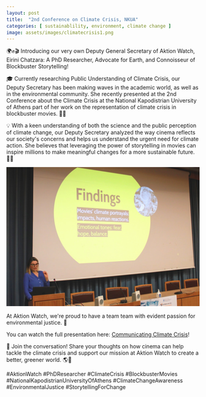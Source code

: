 ```yaml
---
layout: post
title:  "2nd Conference on Climate Crisis, NKUA"
categories: [ sustainablility, environment, climate change ]
image: assets/images/climatecrisis1.png
---
```

🌍✊🎬 Introducing our very own Deputy General Secretary of Aktion Watch, Eirini Chatzara: A PhD Researcher, Advocate for Earth, and Connoisseur of Blockbuster Storytelling!

🎓 Currently researching Public Understanding of Climate Crisis, our Deputy Secretary has been making waves in the academic world, as well as in the environmental community. She recently presented at the 2nd Conference about the Climate Crisis at the National Kapodistrian University of Athens part of her work on the representation of climate crisis in blockbuster movies. 🎥🍃

💡 With a keen understanding of both the science and the public perception of climate change, our Deputy Secretary analyzed the way cinema reflects our society's concerns and helps us understand the urgent need for climate action. She believes that leveraging the power of storytelling in movies can inspire millions to make meaningful changes for a more sustainable future. 🌳🌱

![Deputy Secretary of Aktion Watch](/assets/images/climatecrisis2.png)

At Aktion Watch, we're proud to have a team team with evident passion for environmental justice. 🌟

You can watch the full presentation here: [Communicating Climate Crisis](https://www.youtube.com/live/srt4_bz9oB4?feature=share&t=5631)!

📣 Join the conversation! Share your thoughts on how cinema can help tackle the climate crisis and support our mission at Aktion Watch to create a better, greener world. 🌎💚

#AktionWatch #PhDResearcher #ClimateCrisis #BlockbusterMovies #NationalKapodistrianUniversityOfAthens #ClimateChangeAwareness #EnvironmentalJustice #StorytellingForChange


